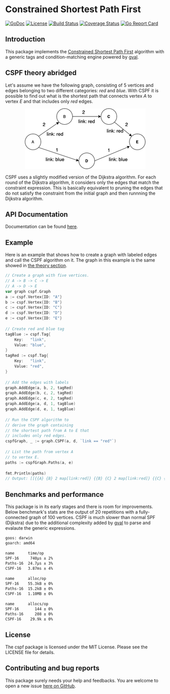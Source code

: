 # Constrained Shortest Path First
[![GoDoc][GoDoc-Image]][GoDoc-Url]
[![License][License-Image]][License-Url]
[![Build Status][Build-Image]][Build-Url]
[![Coverage Status][Coverage-Image]][Coverage-Url]
[![Go Report Card][Report-Url]][Report-Image]

[GoDoc-Url]: https://godoc.org/github.com/bigmikes/cspf
[GoDoc-Image]: https://godoc.org/github.com/bigmikes/cspf?status.svg
[License-Url]: https://opensource.org/licenses/MIT
[License-Image]: https://img.shields.io/badge/License-MIT-yellow.svg
[Build-Url]: https://travis-ci.org/bigmikes/cspf
[Build-Image]: https://travis-ci.org/bigmikes/cspf.svg?branch=master
[Coverage-Url]: https://coveralls.io/github/bigmikes/cspf
[Coverage-Image]: https://coveralls.io/repos/github/bigmikes/cspf/badge.svg
[Report-Url]: https://goreportcard.com/badge/github.com/bigmikes/cspf
[Report-Image]: https://goreportcard.com/report/github.com/bigmikes/cspf

## Introduction
This package implements the [Constrained Shortest Path First](https://en.wikipedia.org/wiki/Constrained_Shortest_Path_First) algorithm with a generic tags and condition-matching engine powered by [gval](github.com/PaesslerAG/gval).

## CSPF theory abridged
Let's assume we have the following graph, consisting of 5 vertices and edges belonging to two different categories: _red_ and _blue_. With CSPF it is possible to find out what is the shortest path that connects vertex _A_ to vertex _E_ and that includes only _red_ edges.

<p align="center">
  <img src="doc/img/graph.png">
</p>

CSPF uses a slightly modified version of the Dijkstra algorithm. For each round of the Dijkstra algorithm, it considers only the edges that match the constraint expression. This is basically equivalent to pruning the edges that do not satisfy the constraint from the initial graph and then runnning the Dijkstra algorithm.

## API Documentation
Documentation can be found [here](https://pkg.go.dev/github.com/bigmikes/cspf?tab=doc).

## Example
Here is an example that shows how to create a graph with labeled edges and call the CSPF algorithm on it. The graph in this example is the same showed in [the theory section](#cspf-theory-abridged).

```Go
// Create a graph with five vertices.
// A -> B -> C -> E
// A -> D -> E
var graph cspf.Graph
a := cspf.Vertex{ID: "A"}
b := cspf.Vertex{ID: "B"}
c := cspf.Vertex{ID: "C"}
d := cspf.Vertex{ID: "D"}
e := cspf.Vertex{ID: "E"}

// Create red and blue tag
tagBlue := cspf.Tag{
    Key:   "link",
    Value: "blue",
}
tagRed := cspf.Tag{
    Key:   "link",
    Value: "red",
}

// Add the edges with labels
graph.AddEdge(a, b, 2, tagRed)
graph.AddEdge(b, c, 2, tagRed)
graph.AddEdge(c, e, 2, tagRed)
graph.AddEdge(a, d, 1, tagBlue)
graph.AddEdge(d, e, 1, tagBlue)

// Run the CSPF algorithm to
// derive the graph containing
// the shortest path from A to E that 
// includes only red edges.
cspfGraph, _ := graph.CSPF(a, d, `link == "red"`)

// List the path from vertex A
// to vertex E.
paths := cspfGraph.Paths(a, e)

fmt.Println(paths)
// Output: [[{{A} {B} 2 map[link:red]} {{B} {C} 2 map[link:red]} {{C} {E} 2 map[link:red]}]]
```

## Benchmarks and performance
This package is in its early stages and there is room for improvements. Below benchmark's stats are the output of 20 repetitions with a fully-connected graph of 100 vertices. CSPF is much slower than normal SPF (Dijkstra) due to the additional complexity added by [gval](github.com/PaesslerAG/gval) to parse and evalaute the generic expressions.

```
goos: darwin
goarch: amd64

name      time/op
SPF-16     740µs ± 2%
Paths-16  24.7µs ± 3%
CSPF-16   3.87ms ± 4%

name      alloc/op
SPF-16    55.3kB ± 0%
Paths-16  15.2kB ± 0%
CSPF-16   1.10MB ± 0%

name      allocs/op
SPF-16       144 ± 0%
Paths-16     208 ± 0%
CSPF-16    29.9k ± 0%
```

## License 
The cspf package is licensed under the MIT License. Please see the LICENSE file for details.

## Contributing and bug reports
This package surely needs your help and feedbacks. You are welcome to open a new issue [here on GitHub](https://github.com/bigmikes/cspf/issues).
